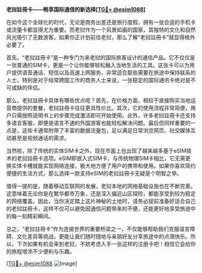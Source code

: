 **老挝註冊卡——畅享国际通信的新选择[[TG💪+ @esim1088](https://t.me/s/esim1088)]**

在如今这个全球化的时代，无论是商务出差还是旅行度假，拥有一张合适的手机卡或流量卡都显得尤为重要。而老挝作为一个风景如画的国家，其独特的文化和自然风光吸引了无数游客。如果你正计划前往老挝，那么了解“老挝註冊卡”就显得格外必要了。

首先，“老挝註冊卡”是一种专门为来老挝的国际旅客设计的通信产品。它不仅仅是一张普通的SIM卡，更是一个让你能够轻松融入当地生活的工具。这张卡可以为用户提供语音通话、短信以及高速上网服务，非常适合那些需要在旅途中保持联系的人士。特别是对于经常跨国工作的商务人士来说，一张稳定的国际通讯卡绝对是不可或缺的伴侣。

那么，老挝註冊卡具体有哪些优点呢？首先，在价格方面，相较于直接购买当地运营商提供的套餐，老挝註冊卡往往更具性价比。其次，它的使用流程非常简便，用户只需按照说明书上的步骤完成激活即可开始使用。此外，许多老挝註冊卡还支持多语言客服，即便是语言不通的外国游客也能轻松解决问题。最后但同样重要的一点是，这些卡通常附带了丰富的数据流量包，足以满足日常浏览网页、社交媒体互动甚至是视频通话的需求。

当然啦，除了传统的实体SIM卡之外，现在市面上也出现了越来越多基于eSIM技术的老挝註冊卡选项。eSIM即嵌入式SIM卡，与传统物理SIM卡相比，它无需更换实体卡槽就能实现网络连接，极大地方便了用户的携带和使用。如果你喜欢简约便捷的生活方式，那么选择一款支持eSIM的老挝註冊卡无疑是个明智之举。

值得一提的是，随着移动互联网的发展，老挝本地的网络基础设施也在不断完善。这意味着无论你是在繁华都市万象，还是深入偏远山区探险，都能享受到较为稳定的网络覆盖。因此，当你决定踏上这片神秘的土地时，请务必提前准备好适合自己的老挝註冊卡，这样不仅可以避免因通信问题带来的不便，还能更好地享受旅途中的每一刻精彩瞬间。

总之，“老挝註冊卡”作为连接世界的重要桥梁之一，不仅能够帮助我们克服语言障碍、文化差异等挑战，更能让我们随时随地与亲朋好友分享旅途中的点滴快乐。所以，下次如果有机会来到老挝，不妨考虑入手一张这样的注册卡吧！相信它会给你的旅程增添不少便利与乐趣。

[[TG💪+ @esim1088](https://t.me/s/esim1088) ![Image](https://i.postimg.cc/4NQfJmqS/Snipaste-2025-05-13-00-14-12.png)]